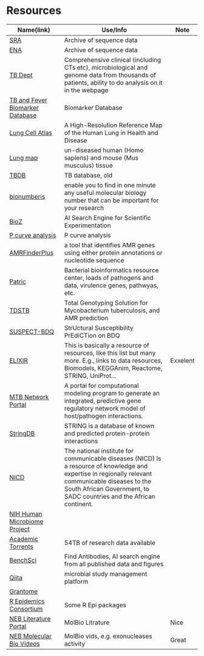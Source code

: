 # Resources
| Name(link) | Use/Info | Note |
| --- | --- | --- |
| [SRA](http://www.ncbi.nlm.nih.gov/sra) | Archive of sequence data |   |
| [ENA](https://www.ebi.ac.uk/ena) | Archive of sequence data |   |
| [TB Dept](https://depot.tbportals.niaid.nih.gov/#/home) | Comprehensive clinical (including CTs etc), microbiological and genome data from thousands of patients, ability to do analysis on it in the webpage |   |
| [TB and Fever Biomarker Database](https://bm2dx.org/)  | Biomarker Database |   |
| [Lung Cell Atlas](https://asthma.cellgeni.sanger.ac.uk/) | A High-Resolution Reference Map of the Human Lung in Health and Disease |   |
| [Lung map](https://www.lungmap.net/)  | un-diseased human (Homo sapiens) and mouse (Mus musculus) tissue |   |
| [TBDB](http://tbdb.bu.edu/tbdb_sysbio/MultiHome.html)  | TB database, old |   |
| [bionumberis](https://bionumbers.hms.harvard.edu/search.aspx) | enable you to find in one minute any useful molecular biology number that can be important for your research |   |
| [BioZ](https://www.bioz.com/)  | AI Search Engine for Scientific Experimentation |   |
| [P curve analysis ](http://www.p-curve.com/app4/) | P curve analysis   |   |
| [AMRFinderPlus](https://www.ncbi.nlm.nih.gov/pathogens/antimicrobial-resistance/AMRFinder/)  | a tool that identifies AMR genes using either protein annotations or nucleotide sequence |   |
| [Patric](https://patricbrc.org/) | Bacterial bioinformatics resource center, loads of pathogens and data, virulence genes, pathwyas, etc. |   |
| [TDSTB](https://gph.niid.go.jp/tgs-tb/) | Total Genotyping Solution for Mycobacterium tuberculosis, and AMR prediction |   |
| [SUSPECT-BDQ](http://biosig.unimelb.edu.au/suspect_bdq/)  | StrUctural Susceptibility PrEdiCTion on BDQ |   |
| [ELIXIR](https://elixir-europe.org/services) | This is basically a resource of resources, like this list but many more. E.g., links to data resources, Biomodels, KEGGAnim, Reactome, STRING, UniProt... | Exxelent |
| [MTB Network Portal](http://networks.systemsbiology.net/mtb/) | A portal for computational modeling program to generate an integrated, predictive gene regulatory network model of host/pathogen interactions. |   |
| [StringDB](https://string-db.org/cgi/input.pl) | STRING is a database of known and predicted protein-protein interactions |   |
| [NICD](http://www.nicd.ac.za/) | The national institute for communicable diseases (NICD) Is a resource of knowledge and expertise in regionally relevant communicable diseases to the South African Government, to SADC countries and the African continent. |   |
| [NIH Human Microbiome Project](https://hmpdacc.org/) |   |   |
| [Academic Torrents](http://academictorrents.com/) | 54TB of research data available |   |
| [BenchSci](https://app.benchsci.com/) | Find Antibodies, AI search engine from all published data and figures |   |
| [Qiita](https://qiita.ucsd.edu/)  | microbial study management platform |   |
| [Grantome](www.grantome.com) |   |   |
| [R Epidemics Consortium](https://www.repidemicsconsortium.org/projects/)  | Some R Epi packages |   |
| [NEB Literature Portal](https://www.neb.com/support/catalog-and-literature-request) | MolBio Litrature | Nice |
| [NEB Molecular Bio Videos](https://www.neb.com/tools-and-resources/video-library) | MolBio vids, e.g. exonucleases activity | Great |





